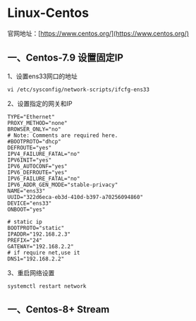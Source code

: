 # Linux-Centos

官网地址：[https://www.centos.org/](https://www.centos.org/)

## 一、Centos-7.9 设置固定IP

1、设置ens33网口的地址
```shell
vi /etc/sysconfig/network-scripts/ifcfg-ens33
```

2、设置指定的网关和IP
```shell
TYPE="Ethernet"
PROXY_METHOD="none"
BROWSER_ONLY="no"
# Note: Comments are required here.
#BOOTPROTO="dhcp"
DEFROUTE="yes"
IPV4_FAILURE_FATAL="no"
IPV6INIT="yes"
IPV6_AUTOCONF="yes"
IPV6_DEFROUTE="yes"
IPV6_FAILURE_FATAL="no"
IPV6_ADDR_GEN_MODE="stable-privacy"
NAME="ens33"
UUID="322d6eca-eb3d-410d-b397-a70256094860"
DEVICE="ens33"
ONBOOT="yes"

# static ip
BOOTPROTO="static"
IPADDR="192.168.2.3"
PREFIX="24"
GATEWAY="192.168.2.2"
# if require net,use it
DNS1="192.168.2.2"

```
3、重启网络设置

```shell
systemctl restart network
```

## 一、Centos-8+ Stream